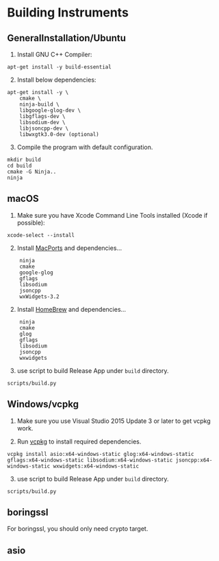 # Building Instruments

## GeneralInstallation/Ubuntu
1. Install GNU C++ Compiler:
```
apt-get install -y build-essential
```
2. Install below dependencies:
```
apt-get install -y \
    cmake \
    ninja-build \
    libgoogle-glog-dev \
    libgflags-dev \
    libsodium-dev \
    libjsoncpp-dev \
    libwxgtk3.0-dev (optional)

```
3. Compile the program with default configuration.
```
mkdir build
cd build
cmake -G Ninja..
ninja
```

## macOS

1. Make sure you have Xcode Command Line Tools installed (Xcode if possible):
```
xcode-select --install
```
2. Install [MacPorts] and dependencies...
```
    ninja
    cmake
    google-glog
    gflags
    libsodium
    jsoncpp
    wxWidgets-3.2
```
2. Install [HomeBrew] and dependencies...
```
    ninja
    cmake
    glog
    gflags
    libsodium
    jsoncpp
    wxwidgets
```

3. use script to build Release App under `build` directory.
```
scripts/build.py
```

## Windows/vcpkg

1. Make sure you use Visual Studio 2015 Update 3 or later to get vcpkg work.

2. Run [vcpkg][vcpkg] to install required dependencies.
```
vcpkg install asio:x64-windows-static glog:x64-windows-static gflags:x64-windows-static libsodium:x64-windows-static jsoncpp:x64-windows-static wxwidgets:x64-windows-static
```
3. use script to build Release App under `build` directory.
```
scripts/build.py
```

## boringssl

For boringssl, you should only need crypto target.

[vcpkg]: https://github.com/microsoft/vcpkg
[MacPorts]: https://www.macports.org/install.php
[HomeBrew]: https://brew.sh


## asio